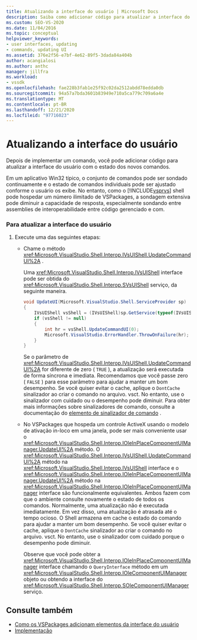 ```yaml
---
title: Atualizando a interface do usuário | Microsoft Docs
description: Saiba como adicionar código para atualizar a interface do usuário depois de implementar um novo comando em seu VSPackage.
ms.custom: SEO-VS-2020
ms.date: 11/04/2016
ms.topic: conceptual
helpviewer_keywords:
- user interfaces, updating
- commands, updating UI
ms.assetid: 376e2f56-e7bf-4e62-89f5-3dada84a404b
author: acangialosi
ms.author: anthc
manager: jillfra
ms.workload:
- vssdk
ms.openlocfilehash: fae228b3fab1e25f92c02da2512abdd78edda0db
ms.sourcegitcommit: 94a57a7bda3601b83949e710a5ca779c709a6a4e
ms.translationtype: MT
ms.contentlocale: pt-BR
ms.lasthandoff: 12/21/2020
ms.locfileid: "97716023"
---
```

# <a name="updating-the-user-interface"></a>Atualizando a interface do usuário
Depois de implementar um comando, você pode adicionar código para atualizar a interface do usuário com o estado dos novos comandos.

 Em um aplicativo Win32 típico, o conjunto de comandos pode ser sondado continuamente e o estado de comandos individuais pode ser ajustado conforme o usuário os exibe. No entanto, como o [!INCLUDE[vsprvs](../code-quality/includes/vsprvs_md.md)] shell pode hospedar um número ilimitado de VSPackages, a sondagem extensiva pode diminuir a capacidade de resposta, especialmente sondando entre assemblies de interoperabilidade entre código gerenciado e com.

### <a name="to-update-the-ui"></a>Para atualizar a interface do usuário

1. Execute uma das seguintes etapas:

    - Chame o método <xref:Microsoft.VisualStudio.Shell.Interop.IVsUIShell.UpdateCommandUI%2A> .

         Uma <xref:Microsoft.VisualStudio.Shell.Interop.IVsUIShell> interface pode ser obtida do <xref:Microsoft.VisualStudio.Shell.Interop.SVsUIShell> serviço, da seguinte maneira.

        ```csharp
        void UpdateUI(Microsoft.VisualStudio.Shell.ServiceProvider sp)
        {
            IVsUIShell vsShell = (IVsUIShell)sp.GetService(typeof(IVsUIShell));
            if (vsShell != null)
            {
                int hr = vsShell.UpdateCommandUI(0);
                Microsoft.VisualStudio.ErrorHandler.ThrowOnFailure(hr);
            }
        }

        ```

         Se o parâmetro de <xref:Microsoft.VisualStudio.Shell.Interop.IVsUIShell.UpdateCommandUI%2A> for diferente de zero ( `TRUE` ), a atualização será executada de forma síncrona e imediata. Recomendamos que você passe zero ( `FALSE` ) para esse parâmetro para ajudar a manter um bom desempenho. Se você quiser evitar o cache, aplique o `DontCache` sinalizador ao criar o comando no arquivo. vsct. No entanto, use o sinalizador com cuidado ou o desempenho pode diminuir. Para obter mais informações sobre sinalizadores de comando, consulte a documentação do [elemento de sinalizador de comando](../extensibility/command-flag-element.md) .

    - No VSPackages que hospeda um controle ActiveX usando o modelo de ativação in-loco em uma janela, pode ser mais conveniente usar o <xref:Microsoft.VisualStudio.Shell.Interop.IOleInPlaceComponentUIManager.UpdateUI%2A> método. O <xref:Microsoft.VisualStudio.Shell.Interop.IVsUIShell.UpdateCommandUI%2A> método na <xref:Microsoft.VisualStudio.Shell.Interop.IVsUIShell> interface e o <xref:Microsoft.VisualStudio.Shell.Interop.IOleInPlaceComponentUIManager.UpdateUI%2A> método na <xref:Microsoft.VisualStudio.Shell.Interop.IOleInPlaceComponentUIManager> interface são funcionalmente equivalentes. Ambos fazem com que o ambiente consulte novamente o estado de todos os comandos. Normalmente, uma atualização não é executada imediatamente. Em vez disso, uma atualização é atrasada até o tempo ocioso. O Shell armazena em cache o estado do comando para ajudar a manter um bom desempenho. Se você quiser evitar o cache, aplique o `DontCache` sinalizador ao criar o comando no arquivo. vsct. No entanto, use o sinalizador com cuidado porque o desempenho pode diminuir.

         Observe que você pode obter a <xref:Microsoft.VisualStudio.Shell.Interop.IOleInPlaceComponentUIManager> interface chamando o `QueryInterface` método em um <xref:Microsoft.VisualStudio.Shell.Interop.IOleComponentUIManager> objeto ou obtendo a interface do <xref:Microsoft.VisualStudio.Shell.Interop.SOleComponentUIManager> serviço.

## <a name="see-also"></a>Consulte também
- [Como os VSPackages adicionam elementos da interface do usuário](../extensibility/internals/how-vspackages-add-user-interface-elements.md)
- [Implementação](../extensibility/internals/command-implementation.md)
